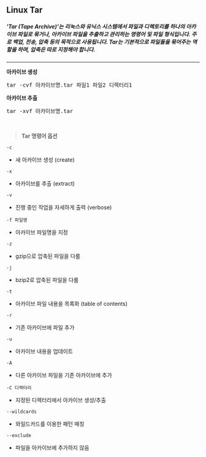 ## Linux Tar
##### 'Tar (Tape Archive)'는 리눅스와 유닉스 시스템에서 파일과 디렉토리를 하나의 아카이브 파일로 묶거나, 아카이브 파일을 추출하고 관리하는 명령어 및 파일 형식입니다. 주로 백업, 전송, 압축 등의 목적으로 사용됩니다. Tar는 기본적으로 파일들을 묶어주는 역할을 하며, 압축은 따로 지정해야 합니다.
___
**아카이브 생성**
<pre>
tar -cvf 아카이브명.tar 파일1 파일2 디렉터리1
</pre>

**아카이브 추출**
<pre>
tar -xvf 아카이브명.tar
</pre>
<br>

>**Tar 명령어 옵션**

`-c`
- 새 아카이브 생성 (create)
  
`-x`
- 아카이브를 추출 (extract)

`-v`
- 진행 중인 작업을 자세하게 출력 (verbose)

`-f 파일명`
- 아카이브 파일명을 지정

`-z`
- gzip으로 압축된 파일을 다룸

`-j`
- bzip2로 압축된 파일을 다룸

`-t`
- 아카이브 파일 내용을 목록화 (table of contents)

`-r`
- 기존 아카이브에 파일 추가

`-u`
- 아카이브 내용을 업데이트

`-A`
- 다른 아카이브 파일을 기존 아카이브에 추가

`-C 디렉터리`
- 지정된 디렉터리에서 아카이브 생성/추출

`--wildcards`
- 와일드카드를 이용한 패턴 매칭

`--exclude`
- 파일을 아카이브에 추가하지 않음
